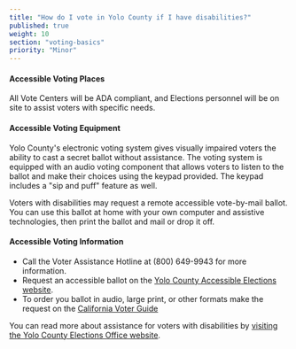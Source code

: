 ```yaml
---
title: "How do I vote in Yolo County if I have disabilities?"
published: true
weight: 10
section: "voting-basics"
priority: "Minor"
---
```


#### Accessible Voting Places    

All Vote Centers will be ADA compliant, and Elections personnel will be on site to assist voters with specific needs. 

#### Accessible Voting Equipment    

Yolo County's electronic voting system gives visually impaired voters the ability to cast a secret ballot without assistance. The voting system is equipped with an audio voting component that allows voters to listen to the ballot and make their choices using the keypad provided. The keypad includes a "sip and puff" feature as well. 

Voters with disabilities may request a remote accessible vote-by-mail ballot. You can use this ballot at home with your own computer and assistive technologies, then print the ballot and mail or drop it off. 

#### Accessible Voting Information

- Call the Voter Assistance Hotline at (800) 649-9943 for more information.
- Request an accessible ballot on the [Yolo County Accessible Elections website](https://sites.omniballot.us/06113/app/home).
- To order you ballot in audio, large print, or other formats make the request on the [California Voter Guide](https://voterguide.sos.ca.gov/en/alt-versions/) 

You can read more about assistance for voters with disabilities by [visiting the Yolo County Elections Office website](https://www.yoloelections.org/voting/accessible-voting-election-materials).
